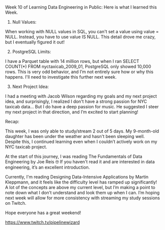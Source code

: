 Week 10 of Learning Data Engineering in Public: Here is what I learned this Week.

1. Null Values:

When working with NULL values in SQL, you can't set a value
using value = NULL. Instead, you have to use value IS NULL. This detail drove me crazy, but I eventually figured it out!

2. PostgreSQL Limits:

I have a Parquet table with 14 million rows, but when I ran SELECT COUNT(*) FROM nyctaxicab_2009_01, PostgreSQL only showed 10,000 rows. This is very odd behavior, and I’m not entirely sure how or why this happens. I'll need to investigate this further next week.

3. Next Project Idea:

I had a meeting with Jacob Wilson regarding my goals and my next project idea, and surprisingly, I realized I don't have a strong passion for NYC taxicab data... But I do have a deep passion for music. He suggested I steer my next project in that direction, and I’m excited to start planning!

Recap:

This week, I was only able to study/stream 2 out of 5 days. My 9-month-old daughter has been under the weather and hasn't been sleeping well. Despite this, I continued learning even when I couldn’t actively work on my NYC taxicab project.

At the start of this journey, I was reading The Fundamentals of Data Engineering by Joe Reis 🤓 If you haven't read it and are interested in data engineering, it’s an excellent introduction. 

Currently, I'm reading Designing Data-Intensive Applications by Martin Kleppmann, and it feels like the difficulty level has ramped up significantly! A lot of the concepts are above my current level, but I’m making a point to note down what I don’t understand and look them up when I can.
I’m hoping next week will allow for more consistency with streaming my study sessions on Twitch.

Hope everyone has a great weekend!

https://www.twitch.tv/pipelinewizard
